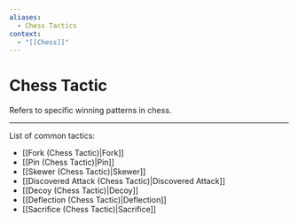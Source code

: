 ```yaml
---
aliases:
  - Chess Tactics
context:
  - "[[Chess]]"
---
```


# Chess Tactic

Refers to specific winning patterns in chess.

---

List of common tactics:

- [[Fork (Chess Tactic)|Fork]]
- [[Pin (Chess Tactic)|Pin]]
- [[Skewer (Chess Tactic)|Skewer]]
- [[Discovered Attack (Chess Tactic)|Discovered Attack]]
- [[Decoy (Chess Tactic)|Decoy]]
- [[Deflection (Chess Tactic)|Deflection]]
- [[Sacrifice (Chess Tactic)|Sacrifice]]
